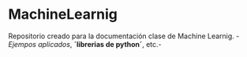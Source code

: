# MachineLearnig
Repositorio creado para la documentación clase de Machine Learnig.
-_Ejempos aplicados_, **´librerias de python´**, etc.-
